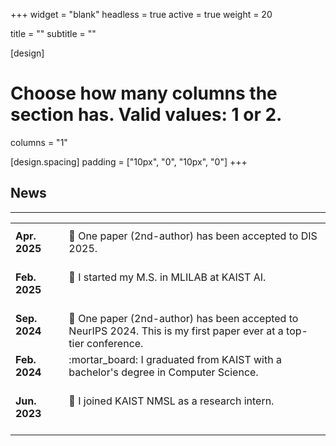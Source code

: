 +++
widget = "blank"
headless = true
active = true
weight = 20

title = ""
subtitle = ""

[design]
  # Choose how many columns the section has. Valid values: 1 or 2.
  columns = "1"

[design.spacing]
  padding = ["10px", "0", "10px", "0"]
+++
<style>
td, th {
  border: none!important;
  vertical-align: top;
}

/* .news {
  font-size: 20px;
}

@media only screen and (max-width: 768px) {
  .news {
    font-size: 16px;
  } 
} */
</style>

<!-- <div style="margin-left: 10%; margin-right: 10%;"> -->
<h2 class="section">News</h2>
<hr class="divider"></hr>

<table class="news">
         <tr>
            <th></th>
            <th></th>
         </tr>
         <tr>
            <td><b>Apr. 2025</b> &nbsp; &nbsp; &nbsp; &nbsp;</td>
            <td>🎉 One paper (2nd-author) has been accepted to DIS 2025.</td>
         </tr>
         <tr>
            <td><b>Feb. 2025</b> &nbsp; &nbsp; &nbsp; &nbsp;</td>
            <td>🏫 I started my M.S. in MLILAB at KAIST AI.</td>
         </tr>
         <tr>
            <td><b>Sep. 2024</b> &nbsp; &nbsp; &nbsp; &nbsp;</td>
            <td>🎉 One paper (2nd-author) has been accepted to NeurIPS 2024. This is my first paper ever at a top-tier conference.</td>
         </tr>
         <tr>
            <td><b>Feb. 2024</b> &nbsp; &nbsp; &nbsp; &nbsp;</td>
            <td>:mortar_board: I graduated from KAIST with a bachelor's degree in Computer Science.</td>
         </tr>
         <tr>
            <td><b>Jun. 2023</b> &nbsp; &nbsp; &nbsp; &nbsp;</td>
            <td>🏫 I joined KAIST NMSL as a research intern.</td>
         </tr>
         <!-- <tr>
            <td><b>Aug. 2025</b> &nbsp; &nbsp; &nbsp; &nbsp;</td>
            <td>:sparkling_heart: Started my Ph.D. at Carnegie Mellon University</td>
         </tr>
         <tr>
            <td><b>Jul. 2025</b> &nbsp; &nbsp; &nbsp; &nbsp;</td>
            <td>:airplane: Attending DIS 2025 @ Funchal, Madeira</td>
         </tr>
         <tr>
            <td><b>May. 2025</b> &nbsp; &nbsp; &nbsp; &nbsp;</td>
            <td>:tulip: Paper accepted at DIS 2025</td>
         </tr>
         <tr>
            <td><b>Apr. 2025</b> &nbsp; &nbsp; &nbsp; &nbsp;</td>
            <td>:trophy: <a href="https://yewon-kim.com/amuse/">Amuse</a> won the Best Paper Award (top 1%) at CHI 2025!</td>
         </tr>
         <tr>
            <td><b>Apr. 2025</b> &nbsp; &nbsp; &nbsp; &nbsp;</td>
            <td>:airplane: Attending CHI 2025 @ Yokohama, Japan</td>
         </tr>
         <tr>
            <td><b>Mar. 2025</b> &nbsp; &nbsp; &nbsp; &nbsp;</td>
            <td>:sparkling_heart: I'll be joining CMU as a PhD student in Fall 2025!</td>
         </tr>
         <tr>
            <td><b>Jan. 2025</b> &nbsp; &nbsp; &nbsp; &nbsp;</td>
            <td>:tulip: Paper accepted at CHI 2025</td>
         </tr>
         <tr>
            <td><b>Apr. 2024</b> &nbsp; &nbsp; &nbsp; &nbsp;</td>
            <td>👩🏻‍💻 Visiting research at CMU @ Pittsburgh, PA (Apr - Sep)</td>
         </tr> -->
         <!-- <tr>
            <td><b>Jan. 2024</b> &nbsp; &nbsp; &nbsp; &nbsp;</td>
            <td>:tulip: Paper accepted at CHI 2024</td>
         </tr>
         <tr>
            <td><b>Oct. 2023</b> &nbsp; &nbsp; &nbsp; &nbsp;</td>
            <td>:airplane: UbiComp/ISWC 2023 @ Cancun, Mexico (Oct 8 - 12)</td>
         </tr> -->
         <!-- <tr>
            <td><b>Sep. 2023</b> &nbsp; &nbsp; &nbsp; &nbsp;</td>
            <td>:tulip: Paper accepted at NeurIPS 2023</td>
         </tr> -->
         <!-- <tr>
            <td><b>Apr. 2023</b> &nbsp; &nbsp; &nbsp; &nbsp;</td>
            <td>:tulip: Paper accepted at IMWUT (UbiComp) 2023</td>
         </tr> -->
         <!-- <tr>
            <td><b>Apr. 2023</b> &nbsp; &nbsp; &nbsp; &nbsp;</td>
            <td>:airplane: CHI 2023 @ Hamburg, Germany (Apr 22 - 29)</td>
         </tr> -->
         <!-- <tr>
            <td><b>Mar. 2023</b> &nbsp; &nbsp; &nbsp; &nbsp;</td>
            <td>:tulip: Paper accepted at CHI Workshop 2023</td>
         </tr> -->
         <!-- <tr>
            <td><b>Feb. 2023</b> &nbsp; &nbsp; &nbsp; &nbsp;</td>
            <td>:tulip: Paper accepted at CHI LBW 2023</td>
         </tr> -->
         <!-- <tr>
            <td><b>Nov. 2022</b> &nbsp; &nbsp; &nbsp; &nbsp;</td>
            <td>:airplane: NeurIPS 2022 @ New Orleans, LA (Nov 28 - Dec 3)</td>
         </tr> -->
         <!-- <tr>
            <td><b>Sep. 2022</b> &nbsp; &nbsp; &nbsp; &nbsp;</td>
            <td>:tulip: Paper accepted at NeurIPS 2022</td>
         </tr> -->
         <!-- <tr>
            <td><b>Jul. 2022</b> &nbsp; &nbsp; &nbsp; &nbsp;</td>
            <td>:trophy: Won the Students with Outstanding Questions Award of KAIST</td>
         </tr> -->
         <!-- <tr>
            <td><b>Feb. 2022</b> &nbsp; &nbsp; &nbsp; &nbsp;</td>
            <td>:four_leaf_clover: Joined Networking & Mobile Systems Lab as a Master's Student</td>
         </tr>
         <tr>
            <td><b>Feb. 2022</b> &nbsp; &nbsp; &nbsp; &nbsp;</td>
            <td>:mortar_board: Graduated from KAIST with honors</td>
         </tr> -->
      </table>

<!-- |                      |               | 
| :------------------- | :------------ | 
| **Jul. 2022** &nbsp; &nbsp; &nbsp; &nbsp; | :trophy: Won the Students with Outstanding Questions Award of KAIST | 
| **Feb. 2022** &nbsp; &nbsp; &nbsp; &nbsp; | :four_leaf_clover: Joined Networking & Mobile Systems Lab as a Master's Student | 
| **Feb. 2022** &nbsp; &nbsp; &nbsp; &nbsp; | :mortar_board: Graduated from KAIST with honors |  -->

<!-- </div> -->
